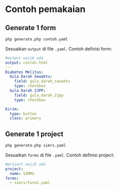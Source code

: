 Contoh pemakaian
================

Generate 1 form
---------------

```bash
php generate.php contoh.yaml
```

Sesuaikan `output` di file `.yaml`. Contoh definisi form:

```yaml
#output wajib ada
output: contoh.html
---
Diabetes Melitus:
  Gula Darah Sewaktu:
    field: gula_darah_sewaktu
    type: checkbox
  Gula Darah 2JPP:
    field: gula_darah_2jpp
    type: checkbox

Kirim:
  type: button
  class: primary

```

Generate 1 project
------------------

```bash
php generate.php simrs.yaml
```

Sesuaikan `forms` di file `.yaml`. Contoh definisi project:

```yaml
#project wajib ada
project:
  name: SIMRS
forms:
  - simrs/form1.yaml
```
